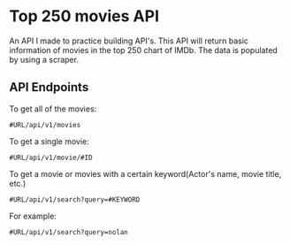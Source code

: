 # Top 250 movies API
An API I made to practice building API's. This API will return basic information of movies in the top 250 chart of IMDb. The data is populated by using a scraper.

## API Endpoints
To get all of the movies:
```
#URL/api/v1/movies
```

To get a single movie:
```
#URL/api/v1/movie/#ID
```

To get a movie or movies with a certain keyword(Actor's name, movie title, etc.)
```
#URL/api/v1/search?query=#KEYWORD
```
For example:
```
#URL/api/v1/search?query=nolan
```
